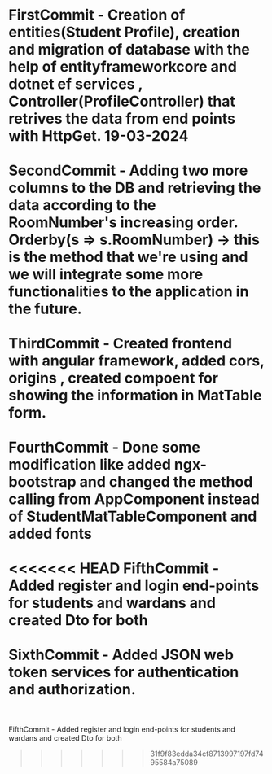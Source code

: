 FirstCommit - Creation of entities(Student Profile), creation and migration of database with the help of entityframeworkcore and dotnet ef services , Controller(ProfileController) that retrives the data from end points with HttpGet. 19-03-2024
<br>
<br>
SecondCommit - Adding two more columns to the DB and retrieving the data according to the RoomNumber's increasing order. Orderby(s => s.RoomNumber) -> this is the method that we're using and we will integrate some more functionalities to the application in the future. 
<br>
<br>
ThirdCommit - Created frontend with angular framework, added cors, origins , created compoent for showing the information in MatTable form.
<br>
<br>
FourthCommit - Done some modification like added ngx-bootstrap and changed the method calling from AppComponent instead of StudentMatTableComponent and added fonts
<br>
<br>
<<<<<<< HEAD
FifthCommit -  Added register and login end-points for students and wardans and created Dto for both
<br>
<br>
SixthCommit - Added JSON web token services for authentication and authorization.
<br>
<br>
=======
FifthCommit - Added register and login end-points for students and wardans and created Dto for both 
>>>>>>> 31f9f83edda34cf8713997197fd7495584a75089

